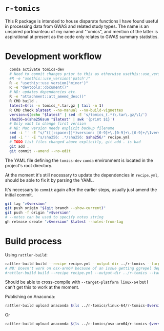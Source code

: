 # `r-tomics`

This R package is intended to house disparate functions I have found useful in processing data from GWAS and related study types. The name is an unspired portmanteau of my name and "'omics", and mention of the latter is aspirational at present as the code only relates to GWAS summary statistics.

# Development workflow

```bash
  conda activate tomics-dev
  # Need to commit changes prior to this as otherwise usethis::use_version() will complain
  #R -e "usethis::use_version('patch')"
  R -e "usethis::use_version('minor')"
  R -e "devtools::document()"
  # NB: updates dependencies etc.
  R -e "attachment::att_amend_desc()"
  R CMD build .
  latest=$(ls -v tomics_*.tar.gz | tail -n 1)
  R CMD check $latest --no-manual --no-build-vignettes
  version=$(echo "$latest" | sed -E 's/tomics_(.*)\.tar\.gz/\1/')
  sha256=$(sha256sum "$latest" | awk '{print $1}')
  # Only want to change first version
  # NB: Mac version needs explicit backup filename
  sed -i '' -E "s/^([[:space:]]*)version: [0-9]+\.[0-9]+\.[0-9]+/\1version: $version/" recipe.yml
  sed -i '' -E "s/sha256: .*/sha256: $sha256/" recipe.yml
  # TODO list files changed above explicitly, git add . is bad
  git add .
  git commit --amend --no-edit
```

The YAML file defining the `tomics-dev` `conda` environment is located in the project's root directory.

At the moment it's still necessary to update the dependencies in `recipe.yml`, should be able to fix it by parsing the YAML.

It's necessary to `commit` again after the earlier steps, usually just amend the initial commit.

```bash
git tag "v$version"
git push origin "$(git branch --show-current)"
git push -f origin "v$version"
# --notes can be used to specify notes string
gh release create "v$version" $latest --notes-from-tag
```

# Build process

Using `rattler-build`:

```bash
rattler-build build --recipe recipe.yml --output-dir ../r-tomics --target-platform osx-arm64
# NB: Doesn't work on osx-arm64 because of an issue getting ggrepel dependency, tried setting the latter to 0.9.6 but then I was missing the right version of glibc on mac
#rattler-build build --recipe recipe.yml --output-dir ../r-tomics --target-platform linux-64
```

Should be able to cross-compile with `--target-platform linux-64` but I can't get this to work at the moment.

Publishing on Anaconda:
```bash
rattler-build upload anaconda $(ls ../r-tomics/linux-64/r-tomics-$version-*.conda) --owner twillis209
```
Or
``` bash
rattler-build upload anaconda $(ls ../r-tomics/osx-arm64/r-tomics-$version-*.conda) --owner twillis209
```
